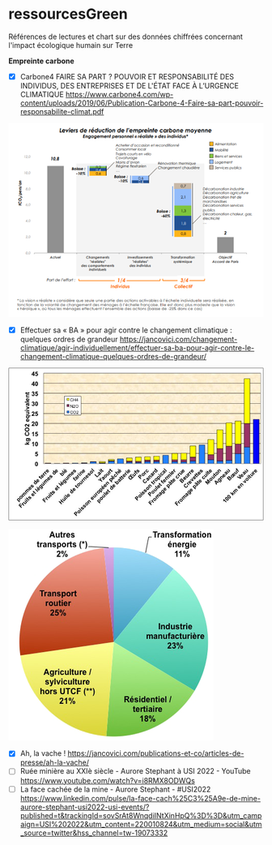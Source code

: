 # ressourcesGreen

Références de lectures et chart sur des données chiffrées concernant l'impact écologique humain sur Terre

**Empreinte carbone**
- [X] Carbone4 FAIRE SA PART ? POUVOIR ET RESPONSABILITÉ DES INDIVIDUS, DES ENTREPRISES ET DE L'ÉTAT FACE À L’URGENCE CLIMATIQUE https://www.carbone4.com/wp-content/uploads/2019/06/Publication-Carbone-4-Faire-sa-part-pouvoir-responsabilite-climat.pdf

![alt text](https://github.com/janvandan/ressourcesGreen/blob/main/ressources/LeviersDeReductionDeLEmpreinteCarboneMoyenne10Tonnes8CO2A2TonnesEn2050.PNG "Carbonne4 : Leviers de réduction de l'empreinte carbone moyenne : de 10,8 Tonnes CO2 en 2017 à 2 Tonnes en 2050")

- [X] Effectuer sa « BA » pour agir contre le changement climatique : quelques ordres de grandeur https://jancovici.com/changement-climatique/agir-individuellement/effectuer-sa-ba-pour-agir-contre-le-changement-climatique-quelques-ordres-de-grandeur/

![alt text](https://github.com/janvandan/ressourcesGreen/blob/main/ressources/EmissionsDeGazAEffetDeSerre-EnKgEquivalentCO2-LieesALaProductionDUnKgDeDiversProduitsAlimentaires.png "Carbonne4 : Emissions de gaz à effet de serre (en kg équivalent CO2) liées à la production d’un kg de divers produits alimentaires")

![alt text](https://github.com/janvandan/ressourcesGreen/blob/main/ressources/RepartitionParSecteurDesEmissionsDes6GazAEffetDeSerreEnFranceEn2009.png "Carbonne4 : Répartition par secteur des émissions des 6 gaz à effet de serre en France en 2009")

- [X] Ah, la vache ! https://jancovici.com/publications-et-co/articles-de-presse/ah-la-vache/
- [ ] Ruée minière au XXIè siècle - Aurore Stephant à USI 2022 - YouTube https://www.youtube.com/watch?v=i8RMX8ODWQs
- [ ] La face cachée de la mine - Aurore Stephant - #USI2022 https://www.linkedin.com/pulse/la-face-cach%25C3%25A9e-de-mine-aurore-stephant-usi2022-usi-events/?published=t&trackingId=sovSrAt8WnqdiINtXinHpQ%3D%3D&utm_campaign=USI%202022&utm_content=220010824&utm_medium=social&utm_source=twitter&hss_channel=tw-19073332

